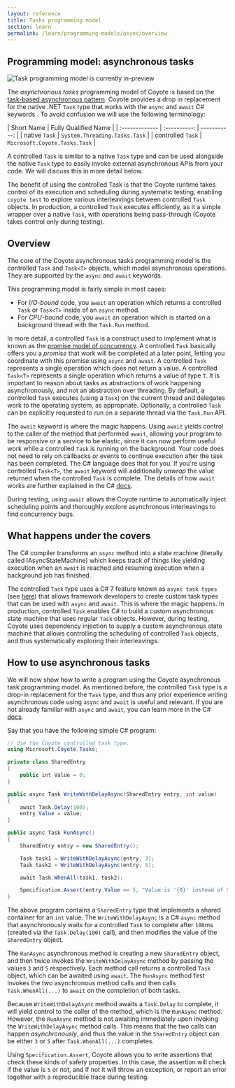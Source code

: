 ```yaml
---
layout: reference
title: Tasks programming model
section: learn
permalink: /learn/programming-models/async/overview
---
```


## Programming model: asynchronous tasks

![Task programming model is currently in-preview](https://img.shields.io/static/v1?style=flat&color=red&label=&message=preview)

The _asynchronous tasks_ programming model of Coyote is based on the [task-based asynchronous
pattern](https://docs.microsoft.com/en-us/dotnet/standard/asynchronous-programming-patterns/task-based-asynchronous-pattern-tap).
Coyote provides a drop in replacement for the native .NET `Task` type that works with the `async`
and `await` C# keywords . To avoid confusion we will use the following terminology:

| Short Name        | Fully Qualified Name     |
| :-------------    | :----------: | -----------: |
|  native `Task`    | `System.Threading.Tasks.Task`   |
| controlled `Task` | `Microsoft.Coyote.Tasks.Task`  |


A controlled `Task` is similar to a native `Task` type and can be used alongside the native `Task`
type to easily invoke external asynchronous APIs from your code. We will discuss this in more detail
below.

The benefit of using the controlled Task is that the Coyote runtime takes control of its execution
and scheduling during systematic testing, enabling `coyote test` to explore various interleavings
between controlled `Task` objects. In production, a controlled `Task` executes efficiently, as it a
simple wrapper over a native `Task`, with operations being pass-through (Coyote takes control only
during testing).

## Overview

The core of the Coyote asynchronous tasks programming model is the controlled `Task` and `Task<T>`
objects, which model asynchronous operations. They are supported by the `async` and `await`
keywords.

This programming model is fairly simple in most cases:
- For _I/O-bound_ code, you `await` an operation which returns a controlled `Task` or `Task<T>`
  inside of an `async` method.
- For _CPU-bound_ code, you `await` an operation which is started on a background thread with the
  `Task.Run` method.

In more detail, a controlled `Task` is a construct used to implement what is known as the [promise
model of concurrency](https://en.wikipedia.org/wiki/Futures_and_promises). A controlled `Task`
basically offers you a _promise_ that work will be completed at a later point, letting you
coordinate with this promise using `async` and `await`. A controlled `Task` represents a single
operation which does not return a value. A controlled `Task<T>` represents a single operation which
returns a value of type `T`. It is important to reason about tasks as abstractions of work happening
asynchronously, and not an abstraction over threading. By default, a controlled `Task` executes
(using a `Task`) on the current thread and delegates work to the operating system, as appropriate.
Optionally, a controlled `Task` can be explicitly requested to run on a separate thread via the
`Task.Run` API.

The `await` keyword is where the magic happens. Using `await` yields control to the caller of the
method that performed `await`, allowing your program to be responsive or a service to be elastic,
since it can now perform useful work while a controlled `Task` is running on the background. Your
code does not need to rely on callbacks or events to continue execution after the task has been
completed. The C# language does that for you. If you're using controlled `Task<T>`, the `await`
keyword will additionally _unwrap_ the value returned when the controlled `Task` is complete. The
details of how `await` works are further explained in the C#
[docs](https://docs.microsoft.com/en-us/dotnet/standard/asynchronous-programming-patterns/task-based-asynchronous-pattern-tap).

During testing, using `await` allows the Coyote runtime to automatically inject scheduling points
and thoroughly explore asynchronous interleavings to find concurrency bugs.

## What happens under the covers

The C# compiler transforms an `async` method into a state machine (literally called
IAsyncStateMachine) which keeps track of things like yielding execution when an `await` is reached
and resuming execution when a background job has finished.

The controlled `Task` type uses a C# 7 feature known as `async task types` (see
[here](https://github.com/dotnet/roslyn/blob/master/docs/features/task-types.md)) that allows
framework developers to create custom task types that can be used with `async` and `await`. This is
where the magic happens. In production, controlled `Task` enables C# to build a custom asynchronous
state machine that uses regular `Task` objects. However, during testing, Coyote uses dependency
injection to supply a custom asynchronous state machine that allows controlling the scheduling of
controlled `Task` objects, and thus systematically exploring their interleavings.

## How to use asynchronous tasks

We will now show how to write a program using the Coyote asynchronous task programming model. As
mentioned before, the controlled `Task` type is a drop-in replacement for the `Task` type, and thus
any prior experience writing asynchronous code using `async` and `await` is useful and relevant. If
you are not already familiar with `async` and `await`, you can learn more in the C#
[docs](https://docs.microsoft.com/en-us/dotnet/standard/async-in-depth).

Say that you have the following simple C# program:

```c#
// Use the Coyote controlled task type.
using Microsoft.Coyote.Tasks;

private class SharedEntry
{
    public int Value = 0;
}

public async Task WriteWithDelayAsync(SharedEntry entry, int value)
{
    await Task.Delay(100);
    entry.Value = value;
}

public async Task RunAsync()
{
    SharedEntry entry = new SharedEntry();

    Task task1 = WriteWithDelayAsync(entry, 3);
    Task task2 = WriteWithDelayAsync(entry, 5);

    await Task.WhenAll(task1, task2);

    Specification.Assert(entry.Value == 5, "Value is '{0}' instead of 5.", entry.Value);
}
```

The above program contains a `SharedEntry` type that implements a shared container for an `int`
value. The `WriteWithDelayAsync` is a C# `async` method that asynchronously waits for a controlled
`Task` to complete after `100`ms (created via the `Task.Delay(100)` call), and then modifies the
value of the `SharedEntry` object.

The `RunAsync` asynchronous method is creating a new `SharedEntry` object, and then twice invokes
the `WriteWithDelayAsync` method by passing the values `3` and `5` respectively. Each method call
returns a controlled `Task` object, which can be awaited using `await`. The `RunAsync` method first
invokes the two asynchronous method calls and then calls `Task.WhenAll(...)` to `await` on the
completion of both tasks.

Because `WriteWithDelayAsync` method awaits a `Task.Delay` to complete, it will yield control to the
caller of the method, which is the `RunAsync` method. However, the `RunAsync` method is not awaiting
immediately upon invoking the `WriteWithDelayAsync` method calls. This means that the two calls can
happen _asynchronously_, and thus the value in the `SharedEntry` object can be either `3` or `5`
after `Task.WhenAll(...)` completes.

Using `Specification.Assert`, Coyote allows you to write assertions that check these kinds of safety
properties. In this case, the assertion will check if the value is `5` or not, and if not it will
throw an exception, or report an error together with a reproducible trace during testing.
